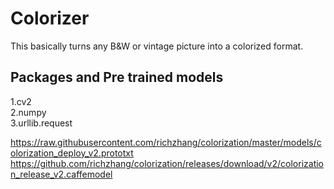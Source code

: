 # Colorizer
This basically turns any B&W or vintage picture into a colorized format.

## Packages and Pre trained models
1.cv2 
<br>
2.numpy
<br>
3.urllib.request

https://raw.githubusercontent.com/richzhang/colorization/master/models/colorization_deploy_v2.prototxt
<br>
https://github.com/richzhang/colorization/releases/download/v2/colorization_release_v2.caffemodel


